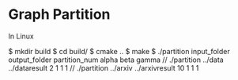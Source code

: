# Graph Partition

In Linux

$ mkdir build
$ cd build/
$ cmake ..
$ make
$ ./partition input_folder output_folder partition_num alpha beta gamma
// ./partition ../data ../dataresult 2 1 1 1
// ./partition ../arxiv ../arxivresult 10 1 1 1